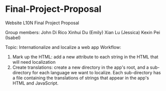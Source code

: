 # Final-Project-Proposal
Website L10N Final Project Proposal

Group members:
John Di Rico
Xinhui Du (Emily)
Xian Lu (Jessica)
Kexin Pei (Isabel)

Topic:
Internationalize and localize a web app
Workflow:
1. Mark up the HTML: add a new attribute to each string in the HTML that will need localization
2. Create translations: create a new directory in the app's root, and a sub-directory for each language we want to localize. Each sub-directory has a file containing the translations of strings that appear in the app's HTML and JavaScript.

